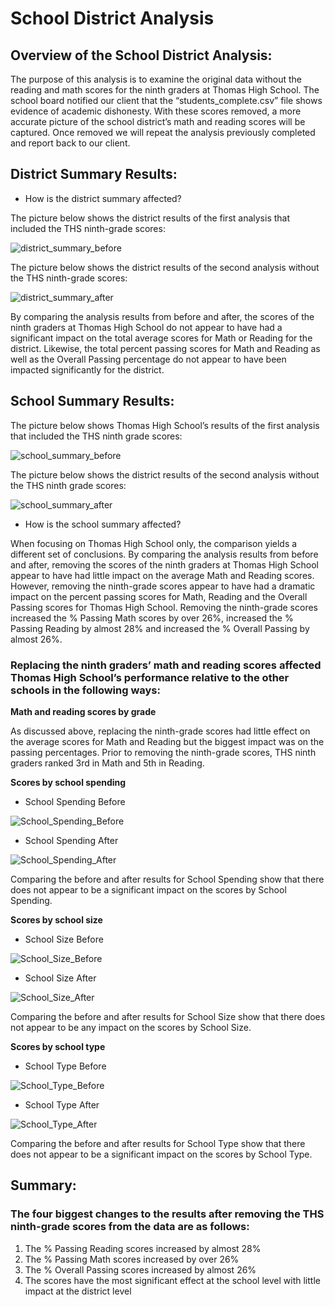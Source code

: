 # School District Analysis

## Overview of the School District Analysis: 

The purpose of this analysis is to examine the original data without the reading and math scores for the ninth graders at Thomas High School. The school board notified our client that the “students_complete.csv” file shows evidence of academic dishonesty. With these scores removed, a more accurate picture of the school district’s math and reading scores will be captured. Once removed we will repeat the analysis previously completed and report back to our client.

## District Summary Results: 

- How is the district summary affected?

The picture below shows the district results of the first analysis that included the THS ninth-grade scores:

![district_summary_before](https://user-images.githubusercontent.com/106631875/184023207-61282df0-f87e-4a41-a36f-7945d0e9f034.png)

The picture below shows the district results of the second analysis without the THS ninth-grade scores:

![district_summary_after](https://user-images.githubusercontent.com/106631875/184023108-8c0eac96-2ad1-4c60-8974-0065064dd51e.png)

By comparing the analysis results from before and after, the scores of the ninth graders at Thomas High School do not appear to have had a significant impact on the total average scores for Math or Reading for the district. Likewise, the total percent passing scores for Math and Reading as well as the Overall Passing percentage do not appear to have been impacted significantly for the district. 

## School Summary Results: 

The picture below shows Thomas High School’s results of the first analysis that included the THS ninth grade scores:

![school_summary_before](https://user-images.githubusercontent.com/106631875/184023158-57d064ed-67ce-429f-90ba-3ec4353aecda.png)

The picture below shows the district results of the second analysis without the THS ninth grade scores:

![school_summary_after](https://user-images.githubusercontent.com/106631875/184023304-d56ce0cd-706b-49c3-9edc-f0edea4e380a.png)

- How is the school summary affected?

When focusing on Thomas High School only, the comparison yields a different set of conclusions. By comparing the analysis results from before and after, removing the scores of the ninth graders at Thomas High School appear to have had little impact on the average Math and Reading scores. However, removing the ninth-grade scores appear to have had a dramatic impact on the percent passing scores for Math, Reading and the Overall Passing scores for Thomas High School. Removing the ninth-grade scores increased the % Passing Math scores by over 26%, increased the % Passing Reading by almost 28% and increased the % Overall Passing by almost 26%. 

### Replacing the ninth graders’ math and reading scores affected Thomas High School’s performance relative to the other schools in the following ways:

**Math and reading scores by grade**

As discussed above, replacing the ninth-grade scores had little effect on the average scores for Math and Reading but the biggest impact was on the passing percentages. Prior to removing the ninth-grade scores, THS ninth graders ranked 3rd in Math and 5th in Reading.

**Scores by school spending**

  - School Spending Before 

![School_Spending_Before](https://user-images.githubusercontent.com/106631875/184023445-27fdf874-ea98-44b9-ac9a-c799cefaec49.png)

  - School Spending After

![School_Spending_After](https://user-images.githubusercontent.com/106631875/184023485-ebf0336d-9e4f-4ea6-90b3-0fe970041d72.png)

Comparing the before and after results for School Spending show that there does not appear to be a significant impact on the scores by School Spending.

**Scores by school size**

  - School Size Before 

![School_Size_Before](https://user-images.githubusercontent.com/106631875/184023634-00f8107a-20e1-4bb7-8656-cd3fa481129a.png)

  - School Size After

![School_Size_After](https://user-images.githubusercontent.com/106631875/184023656-a65cc0f3-b973-4c1f-b6b0-5aad94fefbeb.png)

Comparing the before and after results for School Size show that there does not appear to be any impact on the scores by School Size.

**Scores by school type**

  - School Type Before 

![School_Type_Before](https://user-images.githubusercontent.com/106631875/184023748-99a04390-bc54-4468-b9ba-c3e008330424.png)

  - School Type After

![School_Type_After](https://user-images.githubusercontent.com/106631875/184023764-7877d33f-f6df-4980-8832-48384010ada1.png)

Comparing the before and after results for School Type show that there does not appear to be a significant impact on the scores by School Type.

## Summary: 

### The four biggest changes to the results after removing the THS ninth-grade scores from the data are as follows:

1.	The % Passing Reading scores increased by almost 28% 
2.	The % Passing Math scores increased by over 26%
3.	The % Overall Passing scores increased by almost 26%
4.	The scores have the most significant effect at the school level with little impact at the district level
